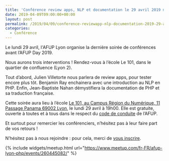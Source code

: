 ```yaml
---
title: 'Conférence review apps, NLP et documentation le 29 avril 2019 mars à 19h'
date: 2019-04-09T09:00:00+00:00
layout: post
permalink: /2019/04/09/conference-reviewapp-nlp-documentation-2019-29-avril-a-19h/
categories:
  - Conférence
---
```


Le lundi 29 avril, l'AFUP Lyon organise la dernière soirée de conférences avant l’AFUP Day 2019. 

Nous aurons trois interventions ! Rendez-vous à l’école Le 101, dans le quartier de confluence (Lyon 2).

Tout d’abord, Julien Villetorte nous parlera de review apps, pour tester encore plus tôt. Benjamin Ray enchainera avec une introduction au NLP en PHP. Enfin, Jean-Baptiste Nahan démystifiera la documentation de PHP et sa traduction française.

Cette soirée aura lieu à l’école [Le 101, au <span class="section-info-text">Campus Région du Numérique, 11 Passage Panama </span> 69002 Lyon](https://goo.gl/maps/fdUqEotsZhD2), le lundi 29 avril à 19h00. Elle est gratuite, ouverte à toutes et à tous dans le respect du [code de conduite](https://afup.org/p/986-code-de-conduite) de l&rsquo;AFUP.

Et surtout pour remercier les conférenciers, n’hésitez pas à leur faire part de vos retours !

N’hésitez pas à nous rejoindre : pour cela, merci de [vous inscrire](https://www.meetup.com/fr-FR/afup-lyon-php/events/260445082/).

{% include widgets/meetup.html url="https://www.meetup.com/fr-FR/afup-lyon-php/events/260445082/" %}
